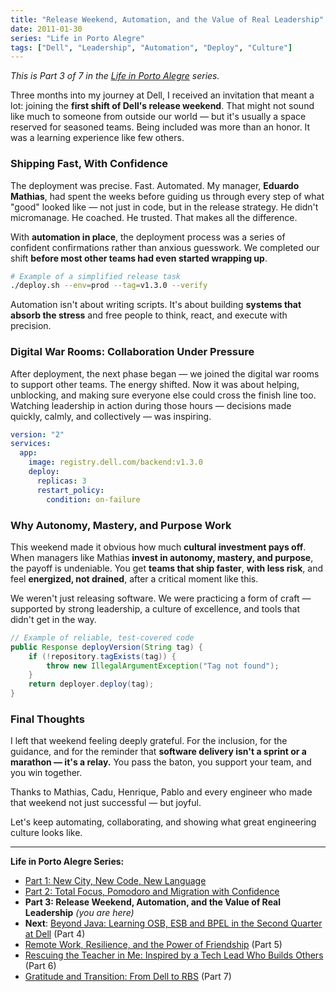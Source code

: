 ```yaml
---
title: "Release Weekend, Automation, and the Value of Real Leadership"
date: 2011-01-30
series: "Life in Porto Alegre"
tags: ["Dell", "Leadership", "Automation", "Deploy", "Culture"]
---
```


_This is Part 3 of 7 in the [Life in Porto Alegre](/en/series/life-in-porto-alegre/) series._

Three months into my journey at Dell, I received an invitation that meant a lot: joining the **first shift of Dell's release weekend**. That might not sound like much to someone from outside our world — but it's usually a space reserved for seasoned teams. Being included was more than an honor. It was a learning experience like few others.

### Shipping Fast, With Confidence

The deployment was precise. Fast. Automated. My manager, **Eduardo Mathias**, had spent the weeks before guiding us through every step of what "good" looked like — not just in code, but in the release strategy. He didn't micromanage. He coached. He trusted. That makes all the difference.

With **automation in place**, the deployment process was a series of confident confirmations rather than anxious guesswork. We completed our shift **before most other teams had even started wrapping up**.

```bash
# Example of a simplified release task
./deploy.sh --env=prod --tag=v1.3.0 --verify
```

Automation isn't about writing scripts. It's about building **systems that absorb the stress** and free people to think, react, and execute with precision.

### Digital War Rooms: Collaboration Under Pressure

After deployment, the next phase began — we joined the digital war rooms to support other teams. The energy shifted. Now it was about helping, unblocking, and making sure everyone else could cross the finish line too. Watching leadership in action during those hours — decisions made quickly, calmly, and collectively — was inspiring.

```yaml
version: "2"
services:
  app:
    image: registry.dell.com/backend:v1.3.0
    deploy:
      replicas: 3
      restart_policy:
        condition: on-failure
```

### Why Autonomy, Mastery, and Purpose Work

This weekend made it obvious how much **cultural investment pays off**. When managers like Mathias **invest in autonomy, mastery, and purpose**, the payoff is undeniable. You get **teams that ship faster**, **with less risk**, and feel **energized, not drained**, after a critical moment like this.

We weren't just releasing software. We were practicing a form of craft — supported by strong leadership, a culture of excellence, and tools that didn't get in the way.

```java
// Example of reliable, test-covered code
public Response deployVersion(String tag) {
    if (!repository.tagExists(tag)) {
        throw new IllegalArgumentException("Tag not found");
    }
    return deployer.deploy(tag);
}
```

### Final Thoughts

I left that weekend feeling deeply grateful. For the inclusion, for the guidance, and for the reminder that **software delivery isn't a sprint or a marathon — it's a relay.** You pass the baton, you support your team, and you win together.

Thanks to Mathias, Cadu, Henrique, Pablo and every engineer who made that weekend not just successful — but joyful.

Let's keep automating, collaborating, and showing what great engineering culture looks like.

---

**Life in Porto Alegre Series:**

- [Part 1: New City, New Code, New Language](/en/posts/2010-11-15-primeira-semana-dell-porto-alegre/)
- [Part 2: Total Focus, Pomodoro and Migration with Confidence](/en/posts/2010-12-16-migracao-foco-pomodoro-dell/)
- **Part 3: Release Weekend, Automation, and the Value of Real Leadership** _(you are here)_
- **Next**: [Beyond Java: Learning OSB, ESB and BPEL in the Second Quarter at Dell](/en/posts/2011-04-25-aprendizado-osb-esb-bpel-dell/) (Part 4)
- [Remote Work, Resilience, and the Power of Friendship](/en/posts/2011-10-15-trabalho-remoto-resiliencia-e-amizade/) (Part 5)
- [Rescuing the Teacher in Me: Inspired by a Tech Lead Who Builds Others](/en/posts/2011-12-20-resgatando-o-educador-em-mim/) (Part 6)
- [Gratitude and Transition: From Dell to RBS](/en/posts/2012-04-01-transicao-dell-para-rbs/) (Part 7)
